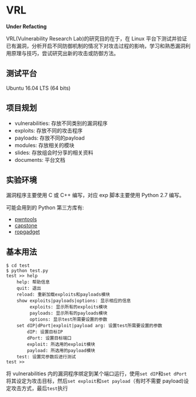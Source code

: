 # VRL
**Under Refacting**

VRL(Vulnerability Research Lab)的研究目的在于，在 Linux 平台下测试并验证已有漏洞，分析开启不同防御机制的情况下对攻击过程的影响，学习和熟悉漏洞利用原理与技巧，尝试研究出新的攻击或防御方法。

## 测试平台
Ubuntu 16.04 LTS (64 bits)    

## 项目规划
- vulnerabilities: 存放不同类别的漏洞程序
- exploits: 存放不同的攻击程序
- payloads: 存放不同的payload
- modules: 存放相关的模块
- slides: 存放组会时分享的相关资料  
- documents: 平台文档

## 实验环境
漏洞程序主要使用 C 或 C++ 编写，对应 exp 脚本主要使用 Python 2.7 编写。   

可能会用到的 Python 第三方库有:   

- [pwntools](https://github.com/Gallopsled/pwntools)
- [capstone](https://github.com/aquynh/capstone)
- [ropgadget](https://github.com/JonathanSalwan/ROPgadget)

## 基本用法

```
$ cd test
$ python test.py
test >> help
    help: 帮助信息
    quit: 退出
    reload: 重新加载exploits和payloads模块
    show exploits|payloads|options: 显示相应的信息
         exploits: 显示所有的exploits模块
         payloads: 显示所有的payloads模块
         options: 显示test所需要设置的参数
    set dIP|dPort|exploit|payload arg: 设置test所需要设置的参数
        dIP: 设置目标IP
        dPort: 设置目标端口
        exploit: 所选用的exploit模块
        payload: 所选用的payload模块
    test: 设置完参数后进行测试
test >>
```

将 vulnerabilities 内的漏洞程序绑定到某个端口运行，使用`set dIP`和`set dPort`将其设定为攻击目标，然后`set exploit`和`set payload`（有时不需要 payload)设定攻击方式，最后`test`执行

